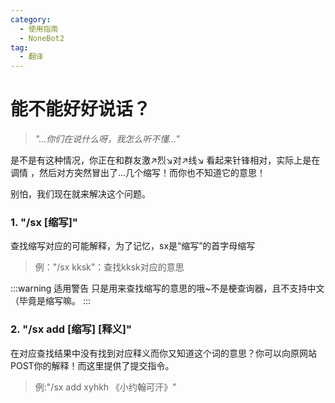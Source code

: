 ```yaml
---
category:
  - 使用指南
  - NoneBot2
tag:
  - 翻译
---
```


# 能不能好好说话？

> *"...你们在说什么呀，我怎么听不懂..."*

是不是有这种情况，你正在和群友激↗烈↘对↗线↘
<span id="nonebot2_nbnhhsh_01" title="你知道的太多了！">看起来针锋相对，实际上是在调情</span>
，然后对方突然冒出了...几个缩写！而你也不知道它的意思！

别怕，我们现在就来解决这个问题。

### 1. "/sx [缩写]"

查找缩写对应的可能解释，为了记忆，sx是“缩写”的首字母缩写

> 例："/sx kksk"：查找kksk对应的意思

:::warning 适用警告
只是用来查找缩写的意思的哦~不是梗查询器，且不支持中文（毕竟是缩写嘛。
:::

### 2. "/sx add [缩写] [释义]"

在对应查找结果中没有找到对应释义而你又知道这个词的意思？你可以向原网站POST你的解释！而这里提供了提交指令。

> 例:"/sx add xyhkh 《小约翰可汗》"